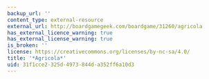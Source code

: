```yaml
---
backup_url: ''
content_type: external-resource
external_url: http://boardgamegeek.com/boardgame/31260/agricola
has_external_licence_warning: true
has_external_license_warning: true
is_broken: ''
license: https://creativecommons.org/licenses/by-nc-sa/4.0/
title: '*Agricola*'
uid: 31f1cce2-325d-4973-844d-a352ff6a10d3
---
```

